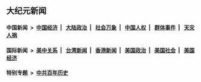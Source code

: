## 大纪元新闻

#### 中国新闻 &nbsp;>&nbsp; [中国经济](indexes/ncid283/README.md?09191645) &nbsp;| &nbsp; [大陆政治](indexes/ncid277/README.md?09191645) &nbsp;| &nbsp; [社会万象](indexes/ncid282/README.md?09191645) &nbsp;| &nbsp; [中国人权](indexes/ncid278/README.md?09191645) &nbsp;| &nbsp; [群体事件](indexes/ncid279/README.md?09191645) &nbsp;| &nbsp; [天灾人祸](indexes/ncid280/README.md?09191645)

#### 国际新闻 &nbsp;>&nbsp; [美中关系](indexes/nf1412576/README.md?09191645) &nbsp;| &nbsp; [台湾新闻](indexes/ncid1349361/README.md?09191645) &nbsp;| &nbsp; [香港新闻](indexes/ncid1349362/README.md?09191645) &nbsp;| &nbsp; [美国政治](indexes/ncid1078159/README.md?09191645) &nbsp;| &nbsp; [美国社会](indexes/ncid1078160/README.md?09191645) &nbsp;| &nbsp; [美国经济](indexes/ncid1078158/README.md?09191645)

#### 特别专题 &nbsp;>&nbsp; [中共百年历史](https://github.com/epoch-news/epoch-special/blob/master/README.md?09191645)  
